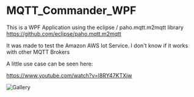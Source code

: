 # MQTT_Commander_WPF

This is a WPF Application using the eclipse / paho.mqtt.m2mqtt library
https://github.com/eclipse/paho.mqtt.m2mqtt

It was made to test the Amazon AWS Iot Service. I don't know if it works with other MQTT Brokers

A little use case can be seen here: 

https://www.youtube.com/watch?v=l8RY47KTXjw


![Gallery](https://github.com/RoSchmi/MQTT_Commander_WPF/blob/master/Pictures/RoSchmi%20Mqtt-Commander.png)

